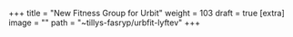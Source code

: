 
+++
title = "New Fitness Group for Urbit"
weight = 103
draft = true
[extra]
image = ""
path = "~tillys-fasryp/urbfit-lyftev"
+++


